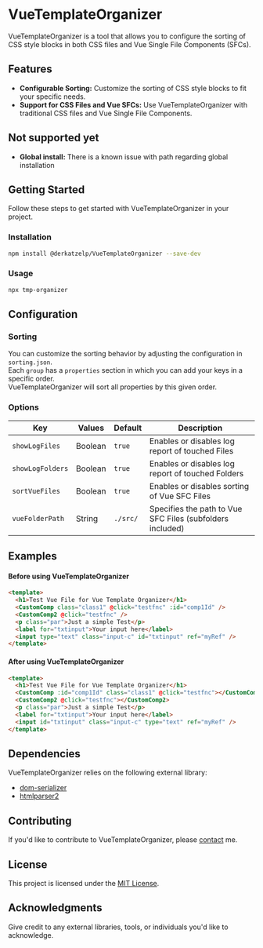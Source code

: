 # VueTemplateOrganizer

VueTemplateOrganizer is a tool that allows you to configure the sorting of CSS style blocks in both CSS files and Vue Single File Components (SFCs).

## Features

- **Configurable Sorting:** Customize the sorting of CSS style blocks to fit your specific needs.
- **Support for CSS Files and Vue SFCs:** Use VueTemplateOrganizer with traditional CSS files and Vue Single File Components.

## Not supported yet

- **Global install:** There is a known issue with path regarding global installation

## Getting Started

Follow these steps to get started with VueTemplateOrganizer in your project.

### Installation

```bash
npm install @derkatzelp/VueTemplateOrganizer --save-dev
```

### Usage

```bash
npx tmp-organizer
```

## Configuration

### Sorting

You can customize the sorting behavior by adjusting the configuration in `sorting.json`. <br>
Each `group` has a `properties` section in which you can add your keys in a specific order.<br>
VueTemplateOrganizer will sort all properties by this given order.

### Options

| Key              | Values  | Default  | Description                                               |
| ---------------- | ------- | -------- | --------------------------------------------------------- |
| `showLogFiles`   | Boolean | `true`   | Enables or disables log report of touched Files           |
| `showLogFolders` | Boolean | `true`   | Enables or disables log report of touched Folders         |
| `sortVueFiles`   | Boolean | `true`   | Enables or disables sorting of Vue SFC Files              |
| `vueFolderPath`  | String  | `./src/` | Specifies the path to Vue SFC Files (subfolders included) |

## Examples

#### Before using VueTemplateOrganizer

```html
<template>
  <h1>Test Vue File for Vue Template Organizer</h1>
  <CustomComp class="class1" @click="testfnc" :id="comp1Id" />
  <CustomComp2 @click="testfnc" />
  <p class="par">Just a simple Test</p>
  <label for="txtinput">Your input here</label>
  <input type="text" class="input-c" id="txtinput" ref="myRef" />
</template>
```

#### After using VueTemplateOrganizer

```html
<template>
  <h1>Test Vue File for Vue Template Organizer</h1>
  <CustomComp :id="comp1Id" class="class1" @click="testfnc"></CustomComp>
  <CustomComp2 @click="testfnc"></CustomComp2>
  <p class="par">Just a simple Test</p>
  <label for="txtinput">Your input here</label>
  <input id="txtinput" class="input-c" type="text" ref="myRef" />
</template>
```

## Dependencies

VueTemplateOrganizer relies on the following external library:

- [dom-serializer](https://github.com/cheeriojs/dom-serializer)
- [htmlparser2](https://github.com/fb55/htmlparser2)

## Contributing

If you'd like to contribute to VueTemplateOrganizer, please [contact](https://github.com/DerKatzeLP/VueTemplateOrganizer) me.

## License

This project is licensed under the [MIT License](LICENSE).

## Acknowledgments

Give credit to any external libraries, tools, or individuals you'd like to acknowledge.
